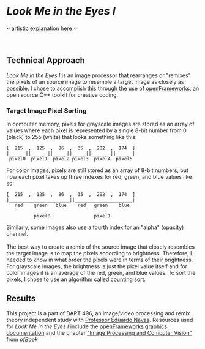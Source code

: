 # _Look Me in the Eyes I_
~ artistic explanation here ~
<br><br><br>
## Technical Approach
_Look Me in the Eyes I_ is an image processor that rearranges or "remixes" the pixels of an source image to resemble a target image as closely as possible. I chose to accomplish this through the use of [openFrameworks](https://openframeworks.cc), an open source C++ toolkit for creative coding.
### Target Image Pixel Sorting
In computer memory, pixels for grayscale images are stored as an array of values where each pixel is represented by a single 8-bit number from 0 (black) to 255 (white) that looks something like this:
```
[  215  ,  125  ,  86  ,  35  ,  202  ,  174  ]
|______||______||_____||_____||_______||______|
 pixel0  pixel1  pixel2 pixel3  pixel4  pixel5

```
For color images, pixels are still stored as an array of 8-bit numbers, but now each pixel takes up three indexes for red, green, and blue values like so:
```
[  215  ,  125  ,  86  ,  35  ,  202  ,  174  ]
|______________________||_____________________|
   red    green   blue    red   green    blue

          pixel0                pixel1
```
Similarly, some images also use a fourth index for an "alpha" (opacity) channel. <br><br>
The best way to create a remix of the source image that closely resembles the target image is to map the pixels according to brightness. Therefore, I needed to know in what order the pixels were in terms of their brightness. For grayscale images, the brightness is just the pixel value itself and for color images it is an average of the red, green, and blue values. To sort the pixels, I chose to use an algorithm called [counting sort](https://www.geeksforgeeks.org/counting-sort/). 


## Results

This project is a part of DART 496, an image/video processing and remix theory independent study with [Professor Eduardo Navas](http://navasse.net/docs/index.php). Resources used for _Look Me in the Eyes I_ include the [openFrameworks graphics documentation](https://openframeworks.cc/documentation/graphics/) and the chapter ["Image Processing and Computer Vision" from _ofBook_](https://openframeworks.cc/ofBook/chapters/image_processing_computer_vision.html)
